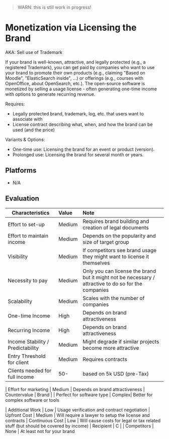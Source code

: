 > WARN: this is still work in progress!

# Monetization via Licensing the Brand
AKA: Sell use of Trademark

If your brand is well-known, attractive, and legally protected (e.g., a registered Trademark), you can get paid by companies who want to use your brand to promote their own products (e.g., claiming "Based on Moodle", "ElasticSearch inside", ...) or offerings (e.g., courses with OpenOffice, about OpenSearch, etc.). The open-source software is monetized by selling a usage license - often generating one-time income with options to generate recurring revenue.

Requires:
* Legally protected brand, trademark, log, etc. that users want to associate with
* License contract describing what, when, and how the brand can be used (and the price)

Variants & Options:
* One-time use: Licensing the brand for an event or product (version).
* Prolonged use: Licensing the brand for several month or years.

## Platforms
* N/A

## Evaluation

| Characteristics                   | Value  | Note |
| --------------------------------- |:------ |:---- |
| Effort to set-up                  | Medium | Requires brand building and creation of legal documents
| Effort to maintain income         | Medium | Depends on the popularity and size of target group
| Visibility                        | Medium | If competitors see brand usage they might want to license it themselves
| Necessity to pay                  | Medium | Only you can license the brand but it might not be necessary / attractive to do so for the companies
| Scalability                       | Medium | Scales with the number of companies
| One-time Income                   | High   | Depends on brand attractiveness
| Recurring Income                  | High   | Depends on brand attractiveness
| Income Stability / Predictability | Medium | Might degrade if similar projects become more attractive
| Entry Threshold for client        | Medium | Requires contracts
| Clients needed for full income    | 50-    | based on 5k USD (pre-Tax)

| Effort for marketing              | Medium | Depends on brand attractiveness
| Countervalue                      | Brand  | 
| Perfect for software type         | Complex| Better for complex software or tools

| Additional Work                   | Low    | Usage verification and contract negotiation
| Upfront Cost                      | Medium | Will require a lawyer to setup the license and contracts
| Continuous Cost                   | Low    | Will cause costs for legal or tax related stuff (but should be covered by income)
| Recipient                         | C      | 
| Competitors                       | None   | At least not for your brand
